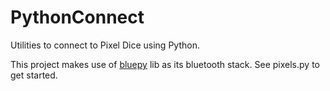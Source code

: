 # PythonConnect

Utilities to connect to Pixel Dice using Python.

This project makes use of [bluepy](https://github.com/IanHarvey/bluepy) lib as its bluetooth stack. See pixels.py to get started.
